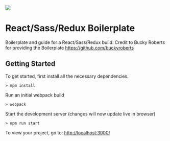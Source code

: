![](http://i.imgur.com/DUiL9yn.png)

# React/Sass/Redux Boilerplate

Boilerplate and guide for a React/Sass/Redux build.
Credit to Bucky Roberts for providing the Boilerplate
https://github.com/buckyroberts

## Getting Started

To get started, first install all the necessary dependencies.
```
> npm install
```

Run an initial webpack build
```
> webpack
```

Start the development server (changes will now update live in browser)
```
> npm run start
```

To view your project, go to: [http://localhost:3000/](http://localhost:3000/)

